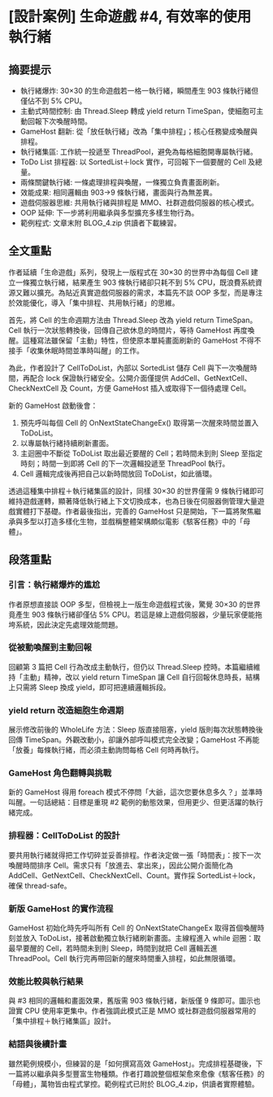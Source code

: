# [設計案例] 生命遊戲 #4, 有效率的使用執行緒

## 摘要提示
- 執行緒爆炸: 30×30 的生命遊戲若一格一執行緒，瞬間產生 903 條執行緒但僅佔不到 5% CPU。
- 主動式時間控制: 由 Thread.Sleep 轉成 yield return TimeSpan，使細胞可主動回報下次喚醒時間。
- GameHost 翻新: 從「放任執行緒」改為「集中排程」；核心任務變成喚醒與排程。
- 執行緒集區: 工作統一投遞至 ThreadPool，避免為每格細胞開專屬執行緒。
- ToDo List 排程器: 以 SortedList＋lock 實作，可回報下一個要醒的 Cell 及總量。
- 兩條關鍵執行緒: 一條處理排程與喚醒，一條獨立負責畫面刷新。
- 效能成果: 相同邏輯由 903→9 條執行緒，畫面與行為無差異。
- 遊戲伺服器思維: 共用執行緒與排程是 MMO、社群遊戲伺服器的核心模式。
- OOP 延伸: 下一步將利用繼承與多型擴充多樣生物行為。
- 範例程式: 文章末附 BLOG_4.zip 供讀者下載練習。

## 全文重點
作者延續「生命遊戲」系列，發現上一版程式在 30×30 的世界中為每個 Cell 建立一條獨立執行緒，結果產生 903 條執行緒卻只耗不到 5% CPU，既浪費系統資源又難以擴充。為貼近真實遊戲伺服器的需求，本篇先不談 OOP 多型，而是專注於效能優化，導入「集中排程、共用執行緒」的思維。

首先，將 Cell 的生命週期方法由 Thread.Sleep 改為 yield return TimeSpan。Cell 執行一次狀態轉換後，回傳自己欲休息的時間片，等待 GameHost 再度喚醒。這種寫法雖保留「主動」特性，但使原本單純畫面刷新的 GameHost 不得不接手「收集休眠時間並準時叫醒」的工作。

為此，作者設計了 CellToDoList，內部以 SortedList 儲存 Cell 與下一次喚醒時間，再配合 lock 保證執行緒安全。公開介面僅提供 AddCell、GetNextCell、CheckNextCell 及 Count，方便 GameHost 插入或取得下一個待處理 Cell。

新的 GameHost 啟動後會：
1. 預先呼叫每個 Cell 的 OnNextStateChangeEx() 取得第一次醒來時間並置入 ToDoList。
2. 以專屬執行緒持續刷新畫面。
3. 主迴圈中不斷從 ToDoList 取出最近要醒的 Cell；若時間未到則 Sleep 至指定時刻；時間一到即將 Cell 的下一次邏輯投遞至 ThreadPool 執行。
4. Cell 邏輯完成後再把自己以新時間放回 ToDoList，如此循環。

透過這種集中排程＋執行緒集區的設計，同樣 30×30 的世界僅需 9 條執行緒即可維持遊戲運轉，顯著降低執行緒上下文切換成本，也為日後在伺服器側管理大量遊戲實體打下基礎。作者最後指出，完善的 GameHost 只是開始，下一篇將聚焦繼承與多型以打造多樣化生物，並戲稱整體架構頗似電影《駭客任務》中的「母體」。

## 段落重點
### 引言：執行緒爆炸的尷尬
作者原想直接談 OOP 多型，但檢視上一版生命遊戲程式後，驚覺 30×30 的世界竟產生 903 條執行緒卻僅佔 5% CPU。若這是線上遊戲伺服器，少量玩家便能拖垮系統，因此決定先處理效能問題。

### 從被動喚醒到主動回報
回顧第 3 篇把 Cell 行為改成主動執行，但仍以 Thread.Sleep 控時。本篇繼續維持「主動」精神，改以 yield return TimeSpan 讓 Cell 自行回報休息時長，結構上只需將 Sleep 換成 yield，即可把連續邏輯拆段。

### yield return 改造細胞生命週期
展示修改前後的 WholeLife 方法：Sleep 版直接阻塞，yield 版則每次狀態轉換後回傳 TimeSpan。外觀改動小，卻讓外部呼叫模式完全改變；GameHost 不再能「放養」每條執行緒，而必須主動詢問每格 Cell 何時再執行。

### GameHost 角色翻轉與挑戰
新的 GameHost 得用 foreach 模式不停問「大爺，這次您要休息多久？」並準時叫醒。一句話總結：目標是重現 #2 範例的動態效果，但用更少、但更活躍的執行緒完成。

### 排程器：CellToDoList 的設計
要共用執行緒就得把工作切碎並妥善排程。作者決定做一張「時間表」：按下一次喚醒時間排序 Cell。需求只有「放進去、拿出來」，因此公開介面簡化為 AddCell、GetNextCell、CheckNextCell、Count。實作採 SortedList＋lock，確保 thread-safe。

### 新版 GameHost 的實作流程
GameHost 初始化時先呼叫所有 Cell 的 OnNextStateChangeEx 取得首個喚醒時刻並放入 ToDoList，接著啟動獨立執行緒刷新畫面。主線程進入 while 迴圈：取最早要醒的 Cell，若時間未到則 Sleep，時間到就把 Cell 邏輯丟進 ThreadPool。Cell 執行完再帶回新的醒來時間重入排程，如此無限循環。

### 效能比較與執行結果
與 #3 相同的邏輯和畫面效果，舊版需 903 條執行緒，新版僅 9 條即可。圖示也證實 CPU 使用率更集中。作者強調此模式正是 MMO 或社群遊戲伺服器常用的「集中排程＋執行緒集區」設計。

### 結語與後續計畫
雖然範例規模小，但練習的是「如何撰寫高效 GameHost」。完成排程基礎後，下一篇將以繼承與多型豐富生物種類。作者打趣說整個框架愈來愈像《駭客任務》的「母體」，萬物皆由程式掌控。範例程式已附於 BLOG_4.zip，供讀者實際體驗。